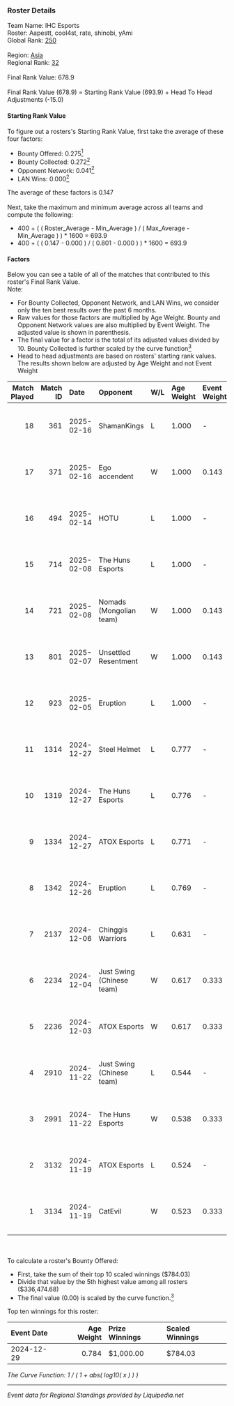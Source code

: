 ### Roster Details<br />
Team Name: IHC Esports<br />
Roster: Aapestt, cool4st, rate, shinobi, yAmi<br />
Global Rank: [250](../standings_global.md)<br />
<br />
Region: [Asia]( ../standings_asia.md)<br />
Regional Rank: [32]( ../standings_asia.md)<br />
<br />
Final Rank Value:  678.9<br />
<br />
Final Rank Value (678.9) = Starting Rank Value (693.9) + Head To Head Adjustments (-15.0)<br />

#### Starting Rank Value<br />
To figure out a rosters's Starting Rank Value, first take the average of these four factors:<br />
- Bounty Offered: 0.275[<sup>1</sup>](#table2)
- Bounty Collected: 0.272[<sup>2</sup>](#table1)
- Opponent Network: 0.041[<sup>2</sup>](#table1)
- LAN Wins: 0.000[<sup>2</sup>](#table1)

The average of these factors is 0.147<br />
<br />
Next, take the maximum and minimum average across all teams and compute the following:<br />
- 400 + ( ( Roster_Average - Min_Average ) / ( Max_Average - Min_Average ) ) * 1600 = 693.9
- 400 + ( ( 0.147 - 0.000 ) / ( 0.801 - 0.000 ) ) * 1600 = 693.9


#### Factors<br />
Below you can see a table of all of the matches that contributed to this roster's Final Rank Value.<br />
Note:<br />

- For Bounty Collected, Opponent Network, and LAN Wins, we consider only the ten best results over the past 6 months.
- Raw values for those factors are multiplied by Age Weight. Bounty and Opponent Network values are also multiplied by Event Weight. The adjusted value is shown in parenthesis.
- The final value for a factor is the total of its adjusted values divided by 10. Bounty Collected is further scaled by the curve function[<sup>3</sup>](#curveFunction)
- Head to head adjustments are based on rosters' starting rank values. The results shown below are adjusted by Age Weight and not Event Weight
<span id="table1"></span><br />


| Match Played | Match ID | Date       | Opponent                  | W/L | Age Weight | Event Weight | Bounty Collected | Opponent Network | LAN Wins  | H2H Adj. | Roster                                |
| -: | -: | :- | :- | :- | :- | :- | :- | :- | :- | -: | :- |
|           18 |      361 | 2025-02-16 | ShamanKings               | L   | 1.000      | -            | -                | -                | -         |   -22.68 | Aapestt, cool4st, rate, shinobi, yAmi |
|           17 |      371 | 2025-02-16 | Ego accendent             | W   | 1.000      | 0.143        | 0.002 (0.000)    | 0.050 (0.007)    | 0 (0.000) |    12.97 | Aapestt, cool4st, rate, shinobi, yAmi |
|           16 |      494 | 2025-02-14 | HOTU                      | L   | 1.000      | -            | -                | -                | -         |   -14.19 | cool4st, me1o, rate, shinobi, yAmi    |
|           15 |      714 | 2025-02-08 | The Huns Esports          | L   | 1.000      | -            | -                | -                | -         |    -8.69 | clouden, cool4st, me1o, rate, yAmi    |
|           14 |      721 | 2025-02-08 | Nomads (Mongolian team)   | W   | 1.000      | 0.143        | 0.000 (0.000)    | 0.407 (0.058)    | 0 (0.000) |     9.08 | clouden, cool4st, me1o, rate, yAmi    |
|           13 |      801 | 2025-02-07 | Unsettled Resentment      | W   | 1.000      | 0.143        | 0.013 (0.002)    | 0.259 (0.037)    | 0 (0.000) |    18.21 | clouden, cool4st, me1o, rate, yAmi    |
|           12 |      923 | 2025-02-05 | Eruption                  | L   | 1.000      | -            | -                | -                | -         |    -7.51 | clouden, cool4st, me1o, rate, yAmi    |
|           11 |     1314 | 2024-12-27 | Steel Helmet              | L   | 0.777      | -            | -                | -                | -         |   -17.61 | clouden, cool4st, me1o, rate, yAmi    |
|           10 |     1319 | 2024-12-27 | The Huns Esports          | L   | 0.776      | -            | -                | -                | -         |    -7.48 | clouden, cool4st, me1o, rate, yAmi    |
|            9 |     1334 | 2024-12-27 | ATOX Esports              | L   | 0.771      | -            | -                | -                | -         |    -2.72 | clouden, cool4st, me1o, rate, yAmi    |
|            8 |     1342 | 2024-12-26 | Eruption                  | L   | 0.769      | -            | -                | -                | -         |    -7.80 | clouden, cool4st, me1o, rate, yAmi    |
|            7 |     2137 | 2024-12-06 | Chinggis Warriors         | L   | 0.631      | -            | -                | -                | -         |    -5.90 | clouden, cool4st, me1o, rate, yAmi    |
|            6 |     2234 | 2024-12-04 | Just Swing (Chinese team) | W   | 0.617      | 0.333        | 0.005 (0.001)    | 0.351 (0.072)    | 0 (0.000) |    10.82 | clouden, cool4st, me1o, rate, yAmi    |
|            5 |     2236 | 2024-12-03 | ATOX Esports              | W   | 0.617      | 0.333        | 0.064 (0.013)    | 0.604 (0.124)    | 0 (0.000) |    17.52 | clouden, cool4st, me1o, rate, yAmi    |
|            4 |     2910 | 2024-11-22 | Just Swing (Chinese team) | L   | 0.544      | -            | -                | -                | -         |    -7.72 | cool4st, hasteka, me1o, rate, yAmi    |
|            3 |     2991 | 2024-11-22 | The Huns Esports          | W   | 0.538      | 0.333        | 0.025 (0.004)    | 0.557 (0.100)    | 0 (0.000) |    12.82 | cool4st, hasteka, me1o, rate, yAmi    |
|            2 |     3132 | 2024-11-19 | ATOX Esports              | L   | 0.524      | -            | -                | -                | -         |    -1.54 | cool4st, hasteka, me1o, rate, yAmi    |
|            1 |     3134 | 2024-11-19 | CatEvil                   | W   | 0.523      | 0.333        | 0.000 (0.000)    | 0.093 (0.016)    | 0 (0.000) |     7.41 | cool4st, hasteka, me1o, rate, yAmi    |

<br />
<span id="table2"></span><br />
To calculate a roster's Bounty Offered:<br />

- First, take the sum of their top 10 scaled winnings ($784.03)
- Divide that value by the 5th highest value among all rosters ($336,474.68)
- The final value (0.00) is scaled by the curve function.[<sup>3</sup>](#curveFunction)

Top ten winnings for this roster:<br />

| Event Date | Age Weight | Prize Winnings | Scaled Winnings |
| :- | -: | :- | :- |
| 2024-12-29 |      0.784 | $1,000.00      | $784.03         |


<span id="curveFunction"></span>_The Curve Function: 1 / ( 1 + abs( log10( x ) ) )_<br />

---
_Event data for Regional Standings provided by Liquipedia.net_<br />
